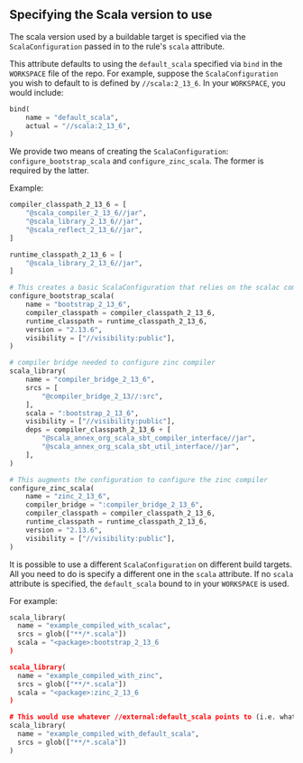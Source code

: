 ## Specifying the Scala version to use

The scala version used by a buildable target is specified via the `ScalaConfiguration` passed in to the rule's `scala` attribute.

This attribute defaults to using the `default_scala` specified via `bind` in the `WORKSPACE` file of the repo. For example, suppose the `ScalaConfiguration` you wish to default to is defined by `//scala:2_13_6`. In your `WORKSPACE`, you would include:

```python
bind(
    name = "default_scala",
    actual = "//scala:2_13_6",
)
```

We provide two means of creating the `ScalaConfiguration`: `configure_bootstrap_scala` and `configure_zinc_scala`. The former is required by the latter.

Example:

```python
compiler_classpath_2_13_6 = [
    "@scala_compiler_2_13_6//jar",
    "@scala_library_2_13_6//jar",
    "@scala_reflect_2_13_6//jar",
]

runtime_classpath_2_13_6 = [
    "@scala_library_2_13_6//jar",
]

# This creates a basic ScalaConfiguration that relies on the scalac compiler
configure_bootstrap_scala(
    name = "bootstrap_2_13_6",
    compiler_classpath = compiler_classpath_2_13_6,
    runtime_classpath = runtime_classpath_2_13_6,
    version = "2.13.6",
    visibility = ["//visibility:public"],
)

# compiler bridge needed to configure zinc compiler
scala_library(
    name = "compiler_bridge_2_13_6",
    srcs = [
        "@compiler_bridge_2_13//:src",
    ],
    scala = ":bootstrap_2_13_6",
    visibility = ["//visibility:public"],
    deps = compiler_classpath_2_13_6 + [
        "@scala_annex_org_scala_sbt_compiler_interface//jar",
        "@scala_annex_org_scala_sbt_util_interface//jar",
    ],
)

# This augments the configuration to configure the zinc compiler
configure_zinc_scala(
    name = "zinc_2_13_6",
    compiler_bridge = ":compiler_bridge_2_13_6",
    compiler_classpath = compiler_classpath_2_13_6,
    runtime_classpath = runtime_classpath_2_13_6,
    version = "2.13.6",
    visibility = ["//visibility:public"],
)
```

It is possible to use a different `ScalaConfiguration` on different build targets. All you need to do is specify a different one in the `scala` attribute. If no `scala` attribute is specified, the `default_scala` bound to in your `WORKSPACE` is used.

For example:

```python
scala_library(
  name = "example_compiled_with_scalac",
  srcs = glob(["**/*.scala"])
  scala = "<package>:bootstrap_2_13_6
)

scala_library(
  name = "example_compiled_with_zinc",
  srcs = glob(["**/*.scala"])
  scala = "<package>:zinc_2_13_6
)

# This would use whatever //external:default_scala points to (i.e. what you bind default_scala to in your WORKSPACE)
scala_library(
  name = "example_compiled_with_default_scala",
  srcs = glob(["**/*.scala"])
)
```
